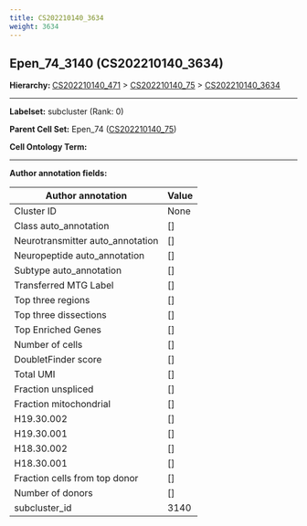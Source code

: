 ```yaml
---
title: CS202210140_3634
weight: 3634
---
```

## Epen_74_3140 (CS202210140_3634)
<b>Hierarchy: </b>
[CS202210140_471](cell_sets/CS202210140_471.md) >
[CS202210140_75](cell_sets/CS202210140_75.md) >
[CS202210140_3634](cell_sets/CS202210140_3634.md)

---


**Labelset:** subcluster (Rank: 0)

**Parent Cell Set:** Epen_74 ([CS202210140_75](cell_sets/CS202210140_75.md))



**Cell Ontology Term:** 

[MARKER GENES.]: #


---

[TRANSFERRED ANNOTATIONS.]: #


[AUTHOR ANNOTATION FIELDS.]: #


**Author annotation fields:**

| Author annotation | Value |
|-------------------|-------|
|Cluster ID|None|
|Class auto_annotation|[]|
|Neurotransmitter auto_annotation|[]|
|Neuropeptide auto_annotation|[]|
|Subtype auto_annotation|[]|
|Transferred MTG Label|[]|
|Top three regions|[]|
|Top three dissections|[]|
|Top Enriched Genes|[]|
|Number of cells|[]|
|DoubletFinder score|[]|
|Total UMI|[]|
|Fraction unspliced|[]|
|Fraction mitochondrial|[]|
|H19.30.002|[]|
|H19.30.001|[]|
|H18.30.002|[]|
|H18.30.001|[]|
|Fraction cells from top donor|[]|
|Number of donors|[]|
|subcluster_id|3140|
